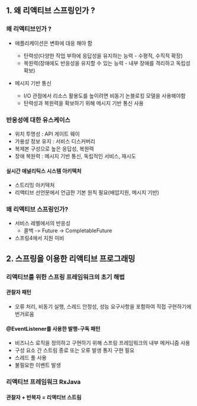## 1. 왜 리액티브 스프링인가 ?
### 왜 리액티브인가 ?
- 애플리케이션은 변화에 대응 해야 함
    - 탄력성(다양한 작업 부하에 응답성을 유지하는 능력 - 수평적, 수직적 확장)
    - 복원력(장애에도 반응성을 유지할 수 있는 능력 - 내부 장애를 격리하고 독립성 확보)

- 메시지 기반 통신
    - I/O 관점에서 리소스 활용도를 높이려면 비동기 논블로킹 모델을 사용해야함
    - 탄력성과 복원력을 확보하기 위해 메시지 기반 통신 사용

### 반응성에 대한 유스케이스
- 위치 투명성 : API 게이트 웨이
- 가용성 정보 유지 : 서비스 디스커버리
- 복제본 구성으로 높은 응답성, 복원력
- 장애 복원력 : 메시지 기반 통신, 독립적인 서비스, 재시도

#### 실시간 애널리틱스 시스템 아키텍처
- 스트리밍 아키텍처
- 리액티브 선언문에서 언급한 기본 원칙 필요(배압지원, 메시지 기반)

### 왜 리액티브 스프링인가?
- 서비스 레벨에서의 반응성
    - 콜백 -> Future -> CompletableFuture
- 스프링4에서 지원 미비

## 2. 스프링을 이용한 리액티브 프로그래밍
### 리액티브를 위한 스프링 프레임워크의 초기 해법
#### 관찰자 패턴
- 오류 처리, 비동기 실행, 스레드 안정성, 성능 요구사항을 포함하여 직접 구현하기에 번거로움

#### @EventListener를 사용한 발행-구독 패턴
- 비즈니스 로직을 정의하고 구현하기 위해 스프링 프레임워크의 내부 메커니즘 사용
- 구성 요소 간 스트림 종료 또는 오류 발생 통지 구현 필요
- 스레드 풀 사용
- 불필요한 이벤트 발생

### 리액티브 프레임워크 RxJava
#### 관찰자 + 반복자 = 리액티브 스트림

